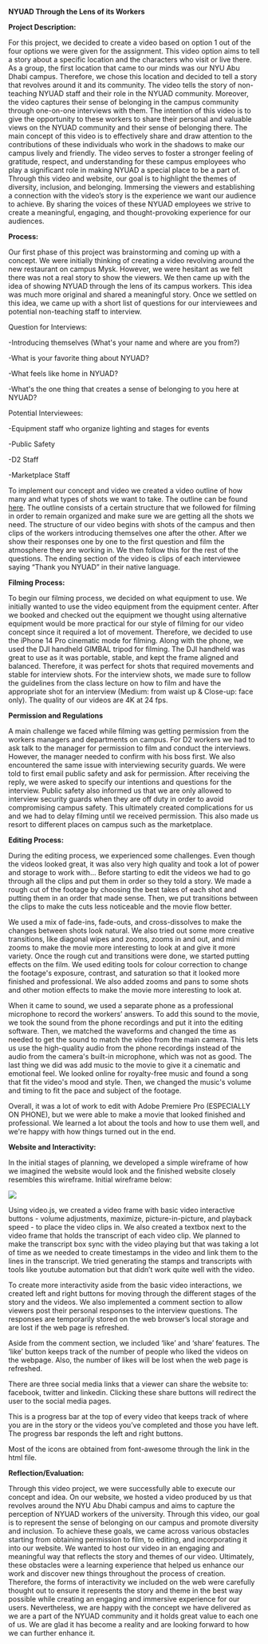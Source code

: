 ﻿**NYUAD Through the Lens of its Workers**

**Project Description:** 

For this project, we decided to create a video based on option 1 out of the four options we were given for the assignment. This video option aims to tell a story about a specific location and the characters who visit or live there. As a group, the first location that came to our minds was our NYU Abu Dhabi campus. Therefore, we chose this location and decided to tell a story that revolves around it and its community. The video tells the story of non-teaching NYUAD staff and their role in the NYUAD community. Moreover, the video captures their sense of belonging in the campus community through one-on-one interviews with them. The intention of this video is to give the opportunity to these workers to share their personal and valuable views on the NYUAD community and their sense of belonging there. The main concept of this video is to effectively share and draw attention to the contributions of these individuals who work in the shadows to make our campus lively and friendly. The video serves to foster a stronger feeling of gratitude, respect, and understanding for these campus employees who play a significant role in making NYUAD a special place to be a part of. Through this video and website, our goal is to highlight the themes of diversity, inclusion, and belonging.  Immersing the viewers and establishing a connection with the video’s story is the experience we want our audience to achieve. By sharing the voices of these NYUAD employees we strive to create a meaningful, engaging, and thought-provoking experience for our audiences.

**Process:** 

Our first phase of this project was brainstorming and coming up with a concept. We were initially thinking of creating a video revolving around the new restaurant on campus Mysk. However, we were hesitant as we felt there was not a real story to show the viewers. We then came up with the idea of showing NYUAD through the lens of its campus workers. This idea was much more original and shared a meaningful story. Once we settled on this idea, we came up with a short list of questions for our interviewees and potential non-teaching staff to interview. 

Question for Interviews:

-Introducing themselves (What's your name and where are you from?)

-What is your favorite thing about NYUAD?

-What feels like home in NYUAD?

-What's the one thing that creates a sense of belonging to you here at NYUAD?

Potential Interviewees:

-Equipment staff who organize lighting and stages for events

-Public Safety

-D2 Staff

-Marketplace Staff

To implement our concept and video we created a video outline of how many and what types of shots we want to take. The outline can be found [here](<https://docs.google.com/document/d/1vo_vIGH2nvoln7gAY3-uWRyRk0Y8oZacUkcIobPdmfg/edit?usp=sharing>). The outline consists of a certain structure that we followed for filming in order to remain organized and make sure we are getting all the shots we need. The structure of our video begins with shots of the campus and then clips of the workers introducing themselves one after the other. After we show their responses one by one to the first question and film the atmosphere they are working in. We then follow this for the rest of the questions. The ending section of the video is clips of each interviewee saying “Thank you NYUAD” in their native language. 

**Filming Process:**

To begin our filming process, we decided on what equipment to use. We initially wanted to use the video equipment from the equipment center. After we booked and checked out the equipment we thought using alternative equipment would be more practical for our style of filming for our video concept since it required a lot of movement. Therefore, we decided to use the iPhone 14 Pro cinematic mode for filming. Along with the phone, we used the DJI handheld GIMBAL tripod for filming. The DJI handheld was great to use as it was portable, stable, and kept the frame aligned and balanced. Therefore, it was perfect for shots that required movements and stable for interview shots. For the interview shots, we made sure to follow the guidelines from the class lecture on how to film and have the appropriate shot for an interview (Medium: from waist up & Close-up: face only). The quality of our videos are 4K at 24 fps.

**Permission and Regulations**

A main challenge we faced while filming was getting permission from the workers managers and departments on campus. For D2 workers we had to ask talk to the manager for permission to film and conduct the interviews. However, the manager needed to confirm with his boss first. We also encountered the same issue with interviewing security guards. We were told to first email public safety and ask for permission. After receiving the reply, we were asked to specify our intentions and questions for the interview. Public safety also informed us that we are only allowed to interview security guards when they are off duty in order to avoid compromising campus safety. This ultimately created complications for us and we had to delay filming until we received permission. This also made us resort to different places on campus such as the marketplace. 

**Editing Process:** 

During the editing process, we experienced some challenges. Even though the videos looked great, it was also very high quality and took a lot of power and storage to work with... Before starting to edit the videos we had to go through all the clips and put them in order so they told a story. We made a rough cut of the footage by choosing the best takes of each shot and putting them in an order that made sense. Then, we put transitions between the clips to make the cuts less noticeable and the movie flow better.

We used a mix of fade-ins, fade-outs, and cross-dissolves to make the changes between shots look natural. We also tried out some more creative transitions, like diagonal wipes and zooms, zooms in and out, and mini zooms to make the movie more interesting to look at and give it more variety. Once the rough cut and transitions were done, we started putting effects on the film. We used editing tools for colour correction to change the footage's exposure, contrast, and saturation so that it looked more finished and professional. We also added zooms and pans to some shots and other motion effects to make the movie more interesting to look at.

When it came to sound, we used a separate phone as a professional microphone to record the workers’ answers. To add this sound to the movie, we took the sound from the phone recordings and put it into the editing software. Then, we matched the waveforms and changed the time as needed to get the sound to match the video from the main camera. This lets us use the high-quality audio from the phone recordings instead of the audio from the camera's built-in microphone, which was not as good. The last thing we did was add music to the movie to give it a cinematic and emotional feel. We looked online for royalty-free music and found a song that fit the video's mood and style. Then, we changed the music's volume and timing to fit the pace and subject of the footage.

Overall, it was a lot of work to edit with Adobe Premiere Pro (ESPECIALLY ON PHONE), but we were able to make a movie that looked finished and professional. We learned a lot about the tools and how to use them well, and we're happy with how things turned out in the end.





**Website and Interactivity:** 

In the initial stages of planning, we developed a simple wireframe of how we imagined the website would look and the finished website closely resembles this wireframe. Initial wireframe below:

![](Aspose.Words.c9ceb616-e02a-457c-9a81-6a9aa742f022.001.png) 

Using video.js, we created a video frame with basic video interactive buttons - volume adjustments, maximize, picture-in-picture, and playback speed - to place the video clips in. We also created a textbox next to the video frame that holds the transcript of each video clip. We planned to make the transcript box sync with the video playing but that was taking a lot of time as we needed to create timestamps in the video and link them to the lines in the transcript. We tried generating the stamps and transcripts with tools like youtube automation but that didn’t work quite well with the video.

To create more interactivity aside from the basic video interactions, we created left and right buttons for moving through the different stages of the story and the videos. We also implemented a comment section to allow viewers post their personal responses to the interview questions. The responses are temporarily stored on the web browser’s local storage and are lost if the web page is refreshed.

Aside from the comment section, we included ‘like’ and ‘share’ features. The ‘like’ button keeps track of the number of people who liked the videos on the webpage. Also, the number of likes will be lost when the web page is refreshed.

There are three social media links that a viewer can share the website to: facebook, twitter and linkedin. Clicking these share buttons will redirect the user to the social media pages.

This is a progress bar at the top of every video that keeps track of where you are in the story or the videos you’ve completed and those you have left. The progress bar responds the left and right buttons.

Most of the icons are obtained from font-awesome through the link in the html file.

**Reflection/Evaluation:** 

Through this video project, we were successfully able to execute our concept and idea. On our website, we hosted a video produced by us that revolves around the NYU Abu Dhabi campus and aims to capture the perception of NYUAD workers of the university. Through this video, our goal is to represent the sense of belonging on our campus and promote diversity and inclusion. To achieve these goals, we came across various obstacles starting from obtaining permission to film, to editing, and incorporating it into our website. We wanted to host our video in an engaging and meaningful way that reflects the story and themes of our video. Ultimately, these obstacles were a learning experience that helped us enhance our work and discover new things throughout the process of creation. Therefore, the forms of interactivity we included on the web were carefully thought out to ensure it represents the story and theme in the best way possible while creating an engaging and immersive experience for our users. Nevertheless, we are happy with the concept we have delivered as we are a part of the NYUAD community and it holds great value to each one of us. We are glad it has become a reality and are looking forward to how we can further enhance it.  


